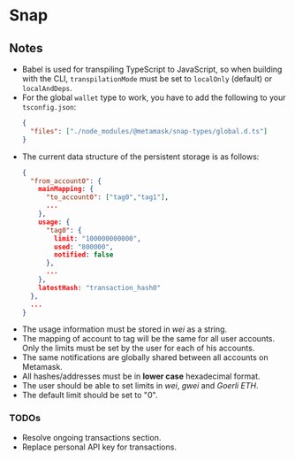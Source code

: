 # Snap

## Notes

- Babel is used for transpiling TypeScript to JavaScript, so when building with the CLI,
  `transpilationMode` must be set to `localOnly` (default) or `localAndDeps`.
- For the global `wallet` type to work, you have to add the following to your `tsconfig.json`:
  ```json
  {
    "files": ["./node_modules/@metamask/snap-types/global.d.ts"]
  }
  ```
- The current data structure of the persistent storage is as follows:
  ```json
  {
    "from_account0": {
      mainMapping: {
        "to_account0": ["tag0","tag1"],
        ...
      },
      usage: {
        "tag0": {
          limit: "100000000000",
          used: "800000",
          notified: false
        },
        ...
      },
      latestHash: "transaction_hash0"
    },
    ...
  }
  ```
- The usage information must be stored in _wei_ as a string.
- The mapping of account to tag will be the same for all user accounts. Only the limits must be set by the user for each of his accounts.
- The same notifications are globally shared between all accounts on Metamask.
- All hashes/addresses must be in **lower case** hexadecimal format.
- The user should be able to set limits in _wei_, _gwei_ and _Goerli ETH_.
- The default limit should be set to "0".

### TODOs

- Resolve ongoing transactions section.
- Replace personal API key for transactions.

